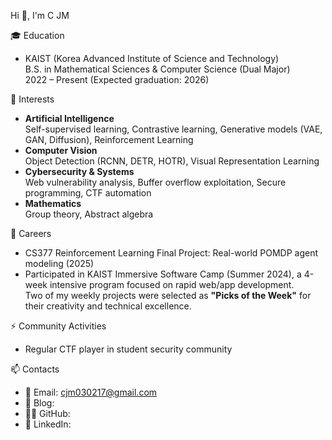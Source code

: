 Hi 👋, I'm C JM

🎓 Education  
- KAIST (Korea Advanced Institute of Science and Technology)  
  B.S. in Mathematical Sciences & Computer Science (Dual Major)  
  2022 – Present (Expected graduation: 2026)

🌱 Interests  
- **Artificial Intelligence**  
  Self-supervised learning, Contrastive learning, Generative models (VAE, GAN, Diffusion), Reinforcement Learning  
- **Computer Vision**  
  Object Detection (RCNN, DETR, HOTR), Visual Representation Learning  
- **Cybersecurity & Systems**  
  Web vulnerability analysis, Buffer overflow exploitation, Secure programming, CTF automation   
- **Mathematics**  
  Group theory, Abstract algebra  

🔭 Careers  
- CS377 Reinforcement Learning Final Project: Real-world POMDP agent modeling (2025)  
- Participated in KAIST Immersive Software Camp (Summer 2024), a 4-week intensive program focused on rapid web/app development.  
  Two of my weekly projects were selected as **"Picks of the Week"** for their creativity and technical excellence.

⚡ Community Activities  
- Regular CTF player in student security community

📫 Contacts  
- 📧 Email: cjm030217@gmail.com
- 📝 Blog:  
- 🧑‍💻 GitHub: 
- 💼 LinkedIn: 
